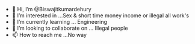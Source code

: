 - 👋 Hi, I’m @Biswajitkumardehury
- 👀 I’m interested in ...Sex & short time money income or illegal all work's
- 🌱 I’m currently learning ... Engineering
- 💞️ I’m looking to collaborate on ... Illegal people
- 📫 How to reach me ...No way

<!---
Biswajitkumardehury/Biswajitkumardehury is a ✨ special ✨ repository because its `README.md` (this file) appears on your GitHub profile.
You can click the Preview link to take a look at your changes.
--->
